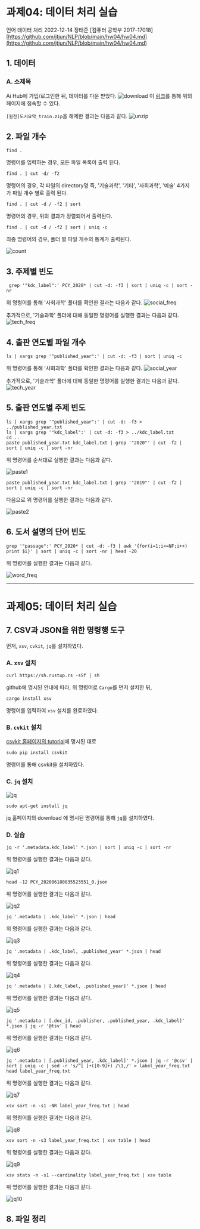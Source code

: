 # 과제04: 데이터 처리 실습

언어 데이터 처리 2022-12-14 장태준 [컴퓨터 공학부 2017-17018]
[https://github.com/jtjun/NLP/blob/main/hw04/hw04.md](https://github.com/jtjun/NLP/blob/main/hw04/hw04.md)

## 1. 데이터
### A. 소제목
Ai Hub에 가입/로그인한 뒤, 데이터를 다운 받았다.
![download](./src/download.png)
이 [링크](https://aihub.or.kr/aihubdata/data/view.do?currMenu=115&topMenu=100&aihubDataSe=realm&dataSetSn=93)를 통해 위의 페이지에 접속할 수 있다.

`[원천]도서요약_train.zip`을 해제한 결과는 다음과 같다.
![unzip](./src/unzip.png)

## 2. 파일 개수
```
find .
```
명령어를 입력하는 경우, 모든 파일 목록이 출력 된다.

```
find . | cut -d/ -f2
```
명령어의 경우, 각 파일의 directory명 즉, '기술과학', '기타', '사회과학', '예술' 4가지가 파일 개수 별로 출력 된다.

```
find . | cut -d / -f2 | sort
```
명령어의 경우, 위의 결과가 정렬되어서 출력된다.

```
find . | cut -d / -f2 | sort | uniq -c
```
최종 명령어의 경우, 폴더 별 파일 개수의 통계가 출력된다.


![count](./src/count.png)

## 3. 주제별 빈도
```
 grep '"kdc_label":' PCY_2020* | cut -d: -f3 | sort | uniq -c | sort -nr
```
위 명령어를 통해 '사회과학' 폴더를 확인한 결과는 다음과 같다.
![social_freq](./src/social_freq.png)

추가적으로, '기술과학' 폴더에 대해 동일한 명령어를 실행한 결과는 다음과 같다.
![tech_freq](./src/tech_freq.png)

## 4. 출판 연도별 파일 개수
```
ls | xargs grep '"published_year":' | cut -d: -f3 | sort | uniq -c
```
위 명령어를 통해 '사회과학' 폴더를 확인한 결과는 다음과 같다.
![social_year](./src/social_year.png)

추가적으로, '기술과학' 폴더에 대해 동일한 명령어를 실행한 결과는 다음과 같다.
![tech_year](./src/tech_year.png)

## 5. 출판 연도별 주제 빈도
```
ls | xargs grep '"published_year":' | cut -d: -f3 > ../published_year.txt
ls | xargs grep '"kdc_label":' | cut -d: -f3 > ../kdc_label.txt
cd ..
paste published_year.txt kdc_label.txt | grep '"2020"' | cut -f2 | sort | uniq -c | sort -nr
```
위 명령어를 순서대로 실행한 결과는 다음과 같다.

![paste1](./src/paste1.png)

```
paste published_year.txt kdc_label.txt | grep '"2019"' | cut -f2 | sort | uniq -c | sort -nr
```
다음으로 위 명령어를 실행한 결과는 다음과 같다.

![paste2](./src/paste2.png)

## 6. 도서 설명의 단어 빈도
```
grep '"passage":' PCY_2020* | cut -d: -f3 | awk '{for(i=1;i<=NF;i++) print $i}' | sort | uniq -c | sort -nr | head -20
```
위 명령어를 실행한 결과는 다음과 같다.

![word_freq](./src/word_freq.png)

----

# 과제05: 데이터 처리 실습

## 7. CSV과 JSON을 위한 명령행 도구
먼저, `xsv`, `cvkit`, `jq`를 설치하였다.

### A. `xsv` 설치
```
curl https://sh.rustup.rs -sSf | sh
```
github에 명시된 안내에 따라, 위 명령어로 `Cargo`를 먼저 설치한 뒤,
```
cargo install xsv
```
명령어를 입력하여 `xsv` 설치를 완료하였다.

### B. `cvkit` 설치
[csvkit 홈페이지의 tutorial](https://csvkit.readthedocs.io/en/latest/tutorial/1_getting_started.html)에 명시된 대로
```
sudo pip install csvkit
```
명령어를 통해 csvkit을 설치하였다.

### C. `jq` 설치
![jq](./src/jq.png)
```
sudo apt-get install jq
```
jq 홈페이지의 download 에 명시된 명령어를 통해 `jq`를 설치하였다.

### D. 실습
```
jq -r '.metadata.kdc_label' *.json | sort | uniq -c | sort -nr
```
위 명령어를 실행한 결과는 다음과 같다.

![jq1](./src/jq1.png)

```
head -12 PCY_202006180835523551_0.json
```
위 명령어를 실행한 결과는 다음과 같다.

![jq2](./src/jq2.png)

```
jq '.metadata | .kdc_label' *.json | head
```
위 명령어를 실행한 결과는 다음과 같다.

![jq3](./src/jq3.png)


```
jq '.metadata | .kdc_label, .published_year' *.json | head
```
위 명령어를 실행한 결과는 다음과 같다.

![jq4](./src/jq4.png)


```
jq '.metadata | [.kdc_label, .published_year]' *.json | head
```
위 명령어를 실행한 결과는 다음과 같다.

![jq5](./src/jq5.png)

```
jq '.metadata | [.doc_id, .publisher, .published_year, .kdc_label]' *.json | jq -r '@tsv' | head
```
위 명령어를 실행한 결과는 다음과 같다.

![jq6](./src/jq6.png)

```
jq '.metadata | [.published_year, .kdc_label]' *.json | jq -r '@csv' | sort | uniq -c | sed -r 's/^[ ]+([0-9]+) /\1,/' > label_year_freq.txt
head label_year_freq.txt
```
위 명령어를 실행한 결과는 다음과 같다.

![jq7](./src/jq7.png)

```
xsv sort -n -s1 -NR label_year_freq.txt | head
```
위 명령어를 실행한 결과는 다음과 같다.

![jq8](./src/jq8.png)

```
xsv sort -n -s3 label_year_freq.txt | xsv table | head
```
위 명령어를 실행한 결과는 다음과 같다.

![jq9](./src/jq9.png)

```
xsv stats -n -s1 --cardinality label_year_freq.txt | xsv table
```
위 명령어를 실행한 결과는 다음과 같다.

![jq10](./src/jq10.png)


## 8. 파일 정리


